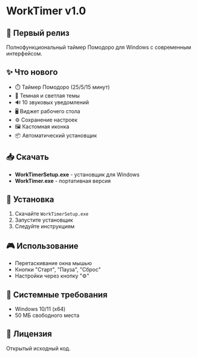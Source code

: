 # WorkTimer v1.0

## 🎉 Первый релиз

Полнофункциональный таймер Помодоро для Windows с современным интерфейсом.

## ✨ Что нового

- ⏱️ Таймер Помодоро (25/5/15 минут)
- 🎨 Темная и светлая темы
- 🔊 10 звуковых уведомлений
- 🖥️ Виджет рабочего стола
- ⚙️ Сохранение настроек
- 🖼️ Кастомная иконка
- 📦 Автоматический установщик

## 📥 Скачать

- **WorkTimerSetup.exe** - установщик для Windows
- **WorkTimer.exe** - портативная версия

## 🚀 Установка

1. Скачайте `WorkTimerSetup.exe`
2. Запустите установщик
3. Следуйте инструкциям

## 🎮 Использование

- Перетаскивание окна мышью
- Кнопки "Старт", "Пауза", "Сброс"
- Настройки через кнопку "⚙"

## 🔧 Системные требования

- Windows 10/11 (x64)
- 50 МБ свободного места

## 📝 Лицензия

Открытый исходный код. 